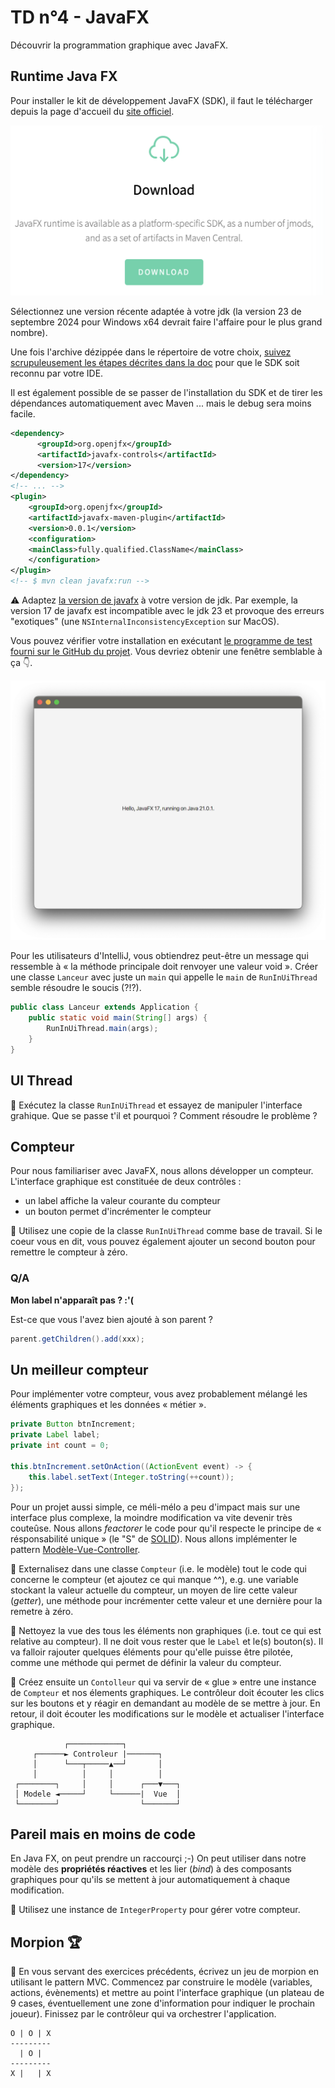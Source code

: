 # TD n°4 - JavaFX

Découvrir la programmation graphique avec JavaFX.

## Runtime Java FX

Pour installer le kit de développement JavaFX (SDK), il faut le télécharger depuis
la page d'accueil du [site officiel](https://openjfx.io).

![Téléchargement du SDK](./assets/lien_telechargement.png)

Sélectionnez une version récente adaptée à votre jdk (la version 23 de septembre 2024
pour Windows x64 devrait faire l'affaire pour le plus grand nombre).

Une fois l'archive dézippée dans le répertoire de votre choix, 
[suivez scrupuleusement les étapes décrites dans la doc](https://openjfx.io/openjfx-docs/#ECLIPSE-IDE)
pour que le SDK soit reconnu par votre IDE.

Il est également possible de se passer de l'installation du SDK et de tirer
les dépendances automatiquement avec Maven ... mais le debug sera moins facile.

```xml
<dependency>
      <groupId>org.openjfx</groupId>
      <artifactId>javafx-controls</artifactId>
      <version>17</version>
</dependency>
<!-- ... -->
<plugin>
    <groupId>org.openjfx</groupId>
    <artifactId>javafx-maven-plugin</artifactId>
    <version>0.0.1</version>
    <configuration>
    <mainClass>fully.qualified.ClassName</mainClass>
    </configuration>
</plugin>
<!-- $ mvn clean javafx:run -->
```

⚠️ Adaptez [la version de javafx](https://mvnrepository.com/artifact/org.openjfx/javafx) à votre version de jdk.
Par exemple, la version 17 de javafx est incompatible avec le jdk 23 et provoque des erreurs "exotiques"
(une `NSInternalInconsistencyException` sur MacOS).

Vous pouvez vérifier votre installation en exécutant [le programme de test fourni sur le GitHub du projet](https://github.com/openjfx/samples/blob/master/HelloFX/CLI/hellofx/HelloFX.java). Vous devriez obtenir une fenêtre semblable à ça 👇.

![HelloFX](./assets/hello.png)

Pour les utilisateurs d'IntelliJ, vous obtiendrez peut-être un message qui ressemble à
« la méthode principale doit renvoyer une valeur void ». Créer une classe `Lanceur` avec
juste un `main` qui appelle le `main` de `RunInUiThread` semble résoudre le soucis (?!?).

```java
public class Lanceur extends Application {
    public static void main(String[] args) {
        RunInUiThread.main(args);
    }
}
```

## UI Thread

🚧 Exécutez la classe `RunInUiThread` et essayez de manipuler l'interface grahique.
Que se passe t'il et pourquoi ? Comment résoudre le problème ?

## Compteur

Pour nous familiariser avec JavaFX, nous allons développer un compteur.
L'interface graphique est constituée de deux contrôles :
* un label affiche la valeur courante du compteur
* un bouton permet d'incrémenter le compteur

🚧 Utilisez une copie de la classe `RunInUiThread` comme base de travail.
Si le coeur vous en dit, vous pouvez également ajouter un second bouton 
pour remettre le compteur à zéro.

### Q/A

**Mon label n'apparaît pas ? :'(**

Est-ce que vous l'avez bien ajouté à son parent ?

```java
parent.getChildren().add(xxx);
```

## Un meilleur compteur

Pour implémenter votre compteur, vous avez probablement mélangé les éléments graphiques et les données « métier ».

```java
private Button btnIncrement;
private Label label;
private int count = 0;

this.btnIncrement.setOnAction((ActionEvent event) -> {
    this.label.setText(Integer.toString(++count));
});
```

Pour un projet aussi simple, ce méli-mélo a peu d'impact mais sur une interface plus complexe,
la moindre modification va vite devenir très couteûse. Nous allons _feactorer_ le code pour
qu'il respecte le principe de « résponsabilité unique » (le "S" de [SOLID](https://fr.wikipedia.org/wiki/SOLID_\(informatique\))). 
Nous allons implémenter le pattern [Modèle-Vue-Controller](https://fr.wikipedia.org/wiki/Modèle-vue-contrôleur).

🚧 Externalisez dans une classe `Compteur` (i.e. le modèle) tout le code qui concerne le compteur (et ajoutez ce qui manque ^^),
e.g. une variable stockant la valeur actuelle du compteur, un moyen de lire cette valeur (_getter_), une méthode
pour incrémenter cette valeur et une dernière pour la remetre à zéro.

🚧 Nettoyez la vue des tous les éléments non graphiques (i.e. tout ce qui est relative au compteur).
Il ne doit vous rester que le `Label` et le(s) bouton(s). Il va falloir rajouter quelques éléments
pour qu'elle puisse être pilotée, comme une méthode qui permet de définir la valeur du compteur.

🚧 Créez ensuite un `Contolleur` qui va servir de « glue » entre une instance de `Compteur`
et nos élements graphiques. Le contrôleur doit écouter les clics sur les boutons et y réagir
en demandant au modèle de se mettre à jour. En retour, il doit écouter les modifications sur le modèle
et actualiser l'interface graphique.

```
            ┌────────────┐            
     ┌──────► Controleur |───────┐    
     │      └───┬─────▲──┘       │    
     │          │     │          │    
 ┌────────┐     │     │      ┌───▼───┐
 │ Modele ◄─────┘     └──────|  Vue  │
 └────────┘                  └───────┘
```

## Pareil mais en moins de code

En Java FX, on peut prendre un raccourçi ;-) On peut utiliser dans notre modèle des **propriétés réactives**
et les lier (_bind_) à des composants graphiques pour qu'ils se mettent à jour automatiquement à chaque modification.

🚧 Utilisez une instance de `IntegerProperty` pour gérer votre compteur.

## Morpion 🏆

🚧 En vous servant des exercices précédents, écrivez un jeu de morpion en utilisant le pattern MVC.
Commencez par construire le modèle (variables, actions, évènements) et mettre au point l'interface graphique
(un plateau de 9 cases, éventuellement une zone d'information pour indiquer le prochain joueur).
Finissez par le contrôleur qui va orchestrer l'application.

```
O | O | X
---------
  | O | 
---------
X |   | X
```
